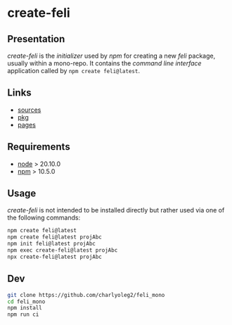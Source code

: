 create-feli
===========


Presentation
------------

*create-feli* is the *initializer* used by *npm* for creating a new *feli* package, usually within a mono-repo. It contains the *command line interface* application called by `npm create feli@latest`.


Links
-----

- [sources](https://github.com/charlyoleg2/feli_mono)
- [pkg](https://www.npmjs.com/package/create-feli)
- [pages](https://charlyoleg2.github.io/feli_mono/)


Requirements
------------

- [node](https://nodejs.org) > 20.10.0
- [npm](https://docs.npmjs.com/cli) > 10.5.0


Usage
-----

*create-feli* is not intended to be installed directly but rather used via one of the following commands:

```bash
npm create feli@latest
npm create feli@latest projAbc
npm init feli@latest projAbc
npm exec create-feli@latest projAbc
npx create-feli@latest projAbc
```

Dev
---

```bash
git clone https://github.com/charlyoleg2/feli_mono
cd feli_mono
npm install
npm run ci
```

